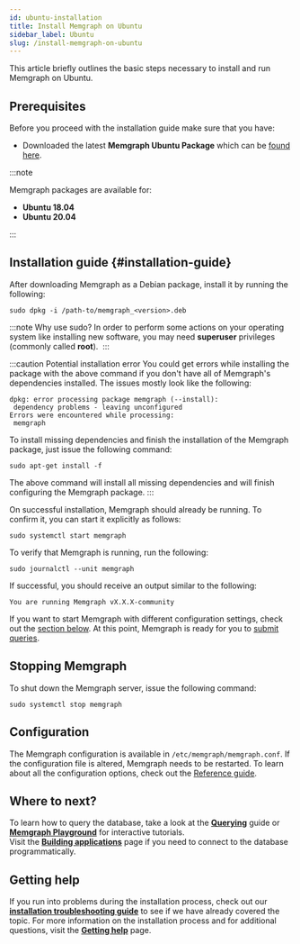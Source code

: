 ```yaml
---
id: ubuntu-installation
title: Install Memgraph on Ubuntu
sidebar_label: Ubuntu
slug: /install-memgraph-on-ubuntu
---
```


This article briefly outlines the basic steps necessary to install and run
Memgraph on Ubuntu.

## Prerequisites

Before you proceed with the installation guide make sure that you have:
* Downloaded the latest **Memgraph Ubuntu Package** which can be [found
  here](https://memgraph.com/download/).

:::note

Memgraph packages are available for:
- **Ubuntu 18.04**
- **Ubuntu 20.04**

:::

## Installation guide {#installation-guide}

After downloading Memgraph as a Debian package, install it by running the
following:

```console
sudo dpkg -i /path-to/memgraph_<version>.deb
```

:::note Why use sudo?
In order to perform some actions on your operating system
like installing new software, you may need **superuser** privileges (commonly
called **root**). 
:::

:::caution Potential installation error
You could get errors while installing
the package with the above command if you don't have all of Memgraph's
dependencies installed. The issues mostly look like the following:

```console
dpkg: error processing package memgraph (--install):
 dependency problems - leaving unconfigured
Errors were encountered while processing:
 memgraph
```

To install missing dependencies and finish the installation of the Memgraph
package, just issue the following command:

```console
sudo apt-get install -f
```

The above command will install all missing dependencies and will finish
configuring the Memgraph package.
:::

On successful installation, Memgraph should already be running. To confirm it,
you can start it explicitly as follows:

```console
sudo systemctl start memgraph
```

To verify that Memgraph is running, run the following:

```console
sudo journalctl --unit memgraph
```

If successful, you should receive an output similar to the following:

```console
You are running Memgraph vX.X.X-community
```

If you want to start Memgraph with different configuration settings, check out
the [section below](#configuration). At this point, Memgraph is ready for you
to [submit queries](/connect-to-memgraph/overview.mdx).

## Stopping Memgraph

To shut down the Memgraph server, issue the following command:

```console
sudo systemctl stop memgraph
```

## Configuration

The Memgraph configuration is available in `/etc/memgraph/memgraph.conf`. If the
configuration file is altered, Memgraph needs to be restarted. To learn about
all the configuration options, check out the [Reference
guide](/reference-guide/configuration.md).

## Where to next?

To learn how to query the database, take a look at the
**[Querying](/connect-to-memgraph/overview.mdx)** guide or **[Memgraph
Playground](https://playground.memgraph.com/)** for interactive tutorials.<br/>
Visit the **[Building applications](/connect-to-memgraph/methods/drivers.md)**
page if you need to connect to the database programmatically.

## Getting help

If you run into problems during the installation process, check out our
**[installation troubleshooting
guide](/installation/linux/linux-installation-troubleshooting.md)** to see if we
have already covered the topic. For more information on the installation process
and for additional questions, visit the **[Getting help](/help-center)** page.
